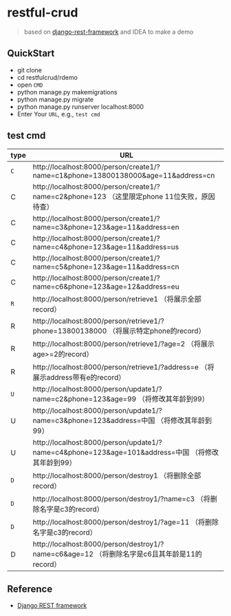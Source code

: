 # restful-crud
> based on [django-rest-framework](https://www.django-rest-framework.org/tutorial/quickstart/) and IDEA to make a demo

## QuickStart
- git clone
- cd restfulcrud/rdemo
- open `CMD`
- python manage.py makemigrations
- python manage.py migrate
- python manage.py runserver localhost:8000
- Enter Your `URL`, e.g., `test cmd`

## test cmd
|type|URL|
|---|---|
|`C`|http://localhost:8000/person/create1/?name=c1&phone=13800138000&age=11&address=cn|
|C|http://localhost:8000/person/create1/?name=c2&phone=123 （这里限定phone 11位失败，原因待查）|
|C|http://localhost:8000/person/create1/?name=c3&phone=123&age=11&address=en|
|C|http://localhost:8000/person/create1/?name=c4&phone=123&age=11&address=us|
|C|http://localhost:8000/person/create1/?name=c5&phone=123&age=11&address=cn|
|C|http://localhost:8000/person/create1/?name=c6&phone=123&age=12&address=eu|
|`R`|http://localhost:8000/person/retrieve1 （将展示全部record）|
|R|http://localhost:8000/person/retrieve1/?phone=13800138000 （将展示特定phone的record）|
|R|http://localhost:8000/person/retrieve1/?age=2 （将展示age>=2的record）|
|R|http://localhost:8000/person/retrieve1/?address=e （将展示address带有e的record）|
|`U`|http://localhost:8000/person/update1/?name=c2&phone=123&age=99 （将修改其年龄到99）|
|U|http://localhost:8000/person/update1/?name=c3&phone=123&address=中国 （将修改其年龄到99）|
|U|http://localhost:8000/person/update1/?name=c4&phone=123&age=101&address=中国 （将修改其年龄到99）|
|`D`|http://localhost:8000/person/destroy1 （将删除全部record）|
|`D`|http://localhost:8000/person/destroy1/?name=c3 （将删除名字是c3的record）|
|`D`|http://localhost:8000/person/destroy1/?age=11 （将删除名字是c3的record）|
|D|http://localhost:8000/person/destroy1/?name=c6&age=12 （将删除名字是c6且其年龄是11的record）|

## Reference
- [Django REST framework](https://www.django-rest-framework.org/)